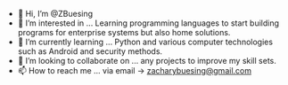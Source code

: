 - 👋 Hi, I’m @ZBuesing
- 👀 I’m interested in ... Learning programming languages to start building programs for enterprise systems but also home solutions.
- 🌱 I’m currently learning ... Python and various computer technologies such as Android and security methods.
- 💞️ I’m looking to collaborate on ... any projects to improve my skill sets.
- 📫 How to reach me ... via email -> zacharybuesing@gmail.com

<!---
ZBuesing/ZBuesing is a ✨ special ✨ repository because its `README.md` (this file) appears on your GitHub profile.
You can click the Preview link to take a look at your changes.
--->
